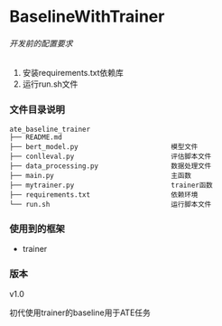 

# BaselineWithTrainer

###### 开发前的配置要求

1. 安装requirements.txt依赖库
1. 运行run.sh文件

### 文件目录说明
```
ate_baseline_trainer
├── README.md 
├── bert_model.py						模型文件
├── conlleval.py						评估脚本文件
├── data_processing.py					数据处理文件
├── main.py								主函数
├── mytrainer.py						trainer函数
├── requirements.txt					依赖环境
└── run.sh								运行脚本文件

```

### 使用到的框架

- trainer

### 版本

v1.0   

初代使用trainer的baseline用于ATE任务



